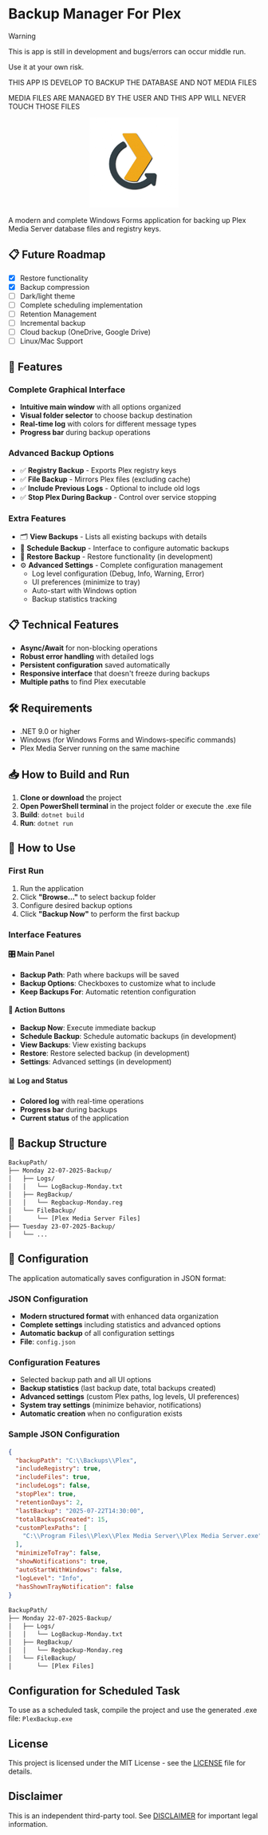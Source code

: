 # Backup Manager For Plex

> [!WARNING]
> This is app is still in development and bugs/errors can occur middle run.
> 
> Use it at your own risk.
>
> THIS APP IS DEVELOP TO BACKUP THE DATABASE AND NOT MEDIA FILES
> 
> MEDIA FILES ARE MANAGED BY THE USER AND THIS APP WILL NEVER TOUCH THOSE FILES

<div id="header" align="center">
  <img src="resources/icon.png" width="180"/>
</div>

A modern and complete Windows Forms application for backing up Plex Media Server database files and registry keys.

## 📋 Future Roadmap

- [X] Restore functionality
- [X] Backup compression
- [ ] Dark/light theme
- [ ] Complete scheduling implementation
- [ ] Retention Management
- [ ] Incremental backup
- [ ] Cloud backup (OneDrive, Google Drive)
- [ ] Linux/Mac Support

## 🚀 Features

### Complete Graphical Interface

- **Intuitive main window** with all options organized
- **Visual folder selector** to choose backup destination
- **Real-time log** with colors for different message types
- **Progress bar** during backup operations

### Advanced Backup Options

- ✅ **Registry Backup** - Exports Plex registry keys
- ✅ **File Backup** - Mirrors Plex files (excluding cache)
- ✅ **Include Previous Logs** - Optional to include old logs
- ✅ **Stop Plex During Backup** - Control over service stopping

### Extra Features

- 🗂️ **View Backups** - Lists all existing backups with details
- 📅 **Schedule Backup** - Interface to configure automatic backups
- 🔄 **Restore Backup** - Restore functionality (in development)
- ⚙️ **Advanced Settings** - Complete configuration management
  - Log level configuration (Debug, Info, Warning, Error)
  - UI preferences (minimize to tray)
  - Auto-start with Windows option
  - Backup statistics tracking

## 📋 Technical Features

- **Async/Await** for non-blocking operations
- **Robust error handling** with detailed logs
- **Persistent configuration** saved automatically
- **Responsive interface** that doesn't freeze during backups
- **Multiple paths** to find Plex executable

## 🛠️ Requirements

- .NET 9.0 or higher
- Windows (for Windows Forms and Windows-specific commands)
- Plex Media Server running on the same machine

## 📥 How to Build and Run

1. **Clone or download** the project
2. **Open PowerShell terminal** in the project folder or execute the .exe file
3. **Build**: `dotnet build`
4. **Run**: `dotnet run`

## 🎯 How to Use

### First Run

1. Run the application
2. Click **"Browse..."** to select backup folder
3. Configure desired backup options
4. Click **"Backup Now"** to perform the first backup

### Interface Features

#### 🎛️ Main Panel

- **Backup Path**: Path where backups will be saved
- **Backup Options**: Checkboxes to customize what to include
- **Keep Backups For**: Automatic retention configuration

#### 🔘 Action Buttons

- **Backup Now**: Execute immediate backup
- **Schedule Backup**: Schedule automatic backups (in development)
- **View Backups**: View existing backups
- **Restore**: Restore selected backup (in development)
- **Settings**: Advanced settings (in development)

#### 📊 Log and Status

- **Colored log** with real-time operations
- **Progress bar** during backups
- **Current status** of the application

## 📁 Backup Structure

```text
BackupPath/
├── Monday 22-07-2025-Backup/
│   ├── Logs/
│   │   └── LogBackup-Monday.txt
│   ├── RegBackup/
│   │   └── Regbackup-Monday.reg
│   └── FileBackup/
│       └── [Plex Media Server Files]
├── Tuesday 23-07-2025-Backup/
│   └── ...
```

## 🔧 Configuration

The application automatically saves configuration in JSON format:

### JSON Configuration

- **Modern structured format** with enhanced data organization
- **Complete settings** including statistics and advanced options
- **Automatic backup** of all configuration settings
- **File**: `config.json`

### Configuration Features

- Selected backup path and all UI options
- **Backup statistics** (last backup date, total backups created)
- **Advanced settings** (custom Plex paths, log levels, UI preferences)
- **System tray settings** (minimize behavior, notifications)
- **Automatic creation** when no configuration exists

### Sample JSON Configuration

```json
{
  "backupPath": "C:\\Backups\\Plex",
  "includeRegistry": true,
  "includeFiles": true,
  "includeLogs": false,
  "stopPlex": true,
  "retentionDays": 2,
  "lastBackup": "2025-07-22T14:30:00",
  "totalBackupsCreated": 15,
  "customPlexPaths": [
    "C:\\Program Files\\Plex\\Plex Media Server\\Plex Media Server.exe"
  ],
  "minimizeToTray": false,
  "showNotifications": true,
  "autoStartWithWindows": false,
  "logLevel": "Info",
  "hasShownTrayNotification": false
}
```

```text
BackupPath/
├── Monday 22-07-2025-Backup/
│   ├── Logs/
│   │   └── LogBackup-Monday.txt
│   ├── RegBackup/
│   │   └── Regbackup-Monday.reg
│   └── FileBackup/
│       └── [Plex Files]
```

## Configuration for Scheduled Task

To use as a scheduled task, compile the project and use the generated .exe file:
`PlexBackup.exe`

## License

This project is licensed under the MIT License - see the [LICENSE](LICENSE) file for details.

## Disclaimer

This is an independent third-party tool. See [DISCLAIMER](DISCLAIMER.md) for important legal information.

